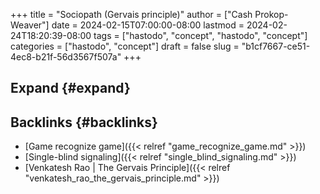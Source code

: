 +++
title = "Sociopath (Gervais principle)"
author = ["Cash Prokop-Weaver"]
date = 2024-02-15T07:00:00-08:00
lastmod = 2024-02-24T18:20:39-08:00
tags = ["hastodo", "concept", "hastodo", "concept"]
categories = ["hastodo", "concept"]
draft = false
slug = "b1cf7667-ce51-4ec8-b21f-56d3567f507a"
+++

## Expand {#expand}


## Backlinks {#backlinks}

-   [Game recognize game]({{< relref "game_recognize_game.md" >}})
-   [Single-blind signaling]({{< relref "single_blind_signaling.md" >}})
-   [Venkatesh Rao | The Gervais Principle]({{< relref "venkatesh_rao_the_gervais_principle.md" >}})
